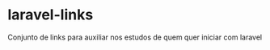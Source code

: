 laravel-links
=============

Conjunto de links para auxiliar nos estudos de quem quer iniciar com laravel
